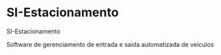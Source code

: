 # SI-Estacionamento
SI-Estacionamento


Software de gerenciamento de entrada e saida automatizada de veículos
